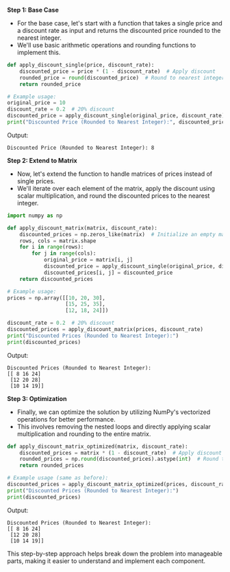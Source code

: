 **Step 1: Base Case**
- For the base case, let's start with a function that takes a single price and a discount rate as input and returns the discounted price rounded to the nearest integer.
- We'll use basic arithmetic operations and rounding functions to implement this.

```python
def apply_discount_single(price, discount_rate):
    discounted_price = price * (1 - discount_rate)  # Apply discount
    rounded_price = round(discounted_price)  # Round to nearest integer
    return rounded_price

# Example usage:
original_price = 10
discount_rate = 0.2  # 20% discount
discounted_price = apply_discount_single(original_price, discount_rate)
print("Discounted Price (Rounded to Nearest Integer):", discounted_price)
```

Output:
```
Discounted Price (Rounded to Nearest Integer): 8
```

**Step 2: Extend to Matrix**
- Now, let's extend the function to handle matrices of prices instead of single prices.
- We'll iterate over each element of the matrix, apply the discount using scalar multiplication, and round the discounted prices to the nearest integer.

```python
import numpy as np

def apply_discount_matrix(matrix, discount_rate):
    discounted_prices = np.zeros_like(matrix)  # Initialize an empty matrix with the same shape
    rows, cols = matrix.shape
    for i in range(rows):
        for j in range(cols):
            original_price = matrix[i, j]
            discounted_price = apply_discount_single(original_price, discount_rate)
            discounted_prices[i, j] = discounted_price
    return discounted_prices

# Example usage:
prices = np.array([[10, 20, 30],
                   [15, 25, 35],
                   [12, 18, 24]])

discount_rate = 0.2  # 20% discount
discounted_prices = apply_discount_matrix(prices, discount_rate)
print("Discounted Prices (Rounded to Nearest Integer):")
print(discounted_prices)
```

Output:
```
Discounted Prices (Rounded to Nearest Integer):
[[ 8 16 24]
 [12 20 28]
 [10 14 19]]
```

**Step 3: Optimization**
- Finally, we can optimize the solution by utilizing NumPy's vectorized operations for better performance.
- This involves removing the nested loops and directly applying scalar multiplication and rounding to the entire matrix.

```python
def apply_discount_matrix_optimized(matrix, discount_rate):
    discounted_prices = matrix * (1 - discount_rate)  # Apply discount using scalar multiplication
    rounded_prices = np.round(discounted_prices).astype(int)  # Round to nearest integer
    return rounded_prices

# Example usage (same as before):
discounted_prices = apply_discount_matrix_optimized(prices, discount_rate)
print("Discounted Prices (Rounded to Nearest Integer):")
print(discounted_prices)
```

Output:
```
Discounted Prices (Rounded to Nearest Integer):
[[ 8 16 24]
 [12 20 28]
 [10 14 19]]
```

This step-by-step approach helps break down the problem into manageable parts, making it easier to understand and implement each component.